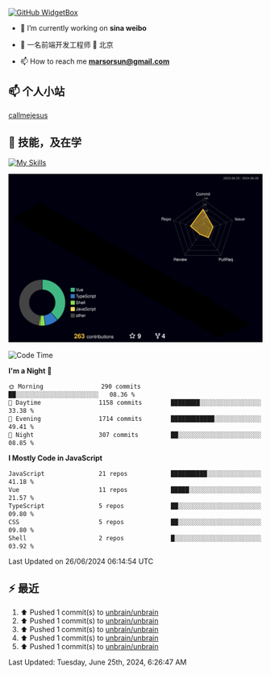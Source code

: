 [![GitHub WidgetBox](https://github-widgetbox.vercel.app/api/profile?username=unbrain&data=followers,repositories,stars,commits)](https://github.com/unbrain/github-widgetbox)

- 🔭 I’m currently working on **sina weibo**

- 🌱 一名前端开发工程师 📍 北京

- 📫 How to reach me **marsorsun@gmail.com**

## 📫  个人小站

[callmejesus](https://www.callmejesus.xyz/)


## 🚀 技能，及在学

[![My Skills](https://skillicons.dev/icons?i=vite,rollup,vscode,vue,javascript,react,nodejs,java,python,php)](https://github.com/unbrain)


![rainbow gif](https://raw.githubusercontent.com/unbrain/unbrain/main/profile-3d-contrib/profile-night-rainbow.svg)


<!-- ## 🐍 它正在吃掉我的小绿点

![snake gif](https://raw.githubusercontent.com/unbrain/unbrain/77e198e28fb66a14643e4e58f5b713c0cc565cfd/github-contribution-grid-snake-dark.svg) -->

<!--START_SECTION:waka-->
![Code Time](http://img.shields.io/badge/Code%20Time-3%2C415%20hrs%206%20mins-blue)

**I'm a Night 🦉** 

```text
🌞 Morning                290 commits         ██░░░░░░░░░░░░░░░░░░░░░░░   08.36 % 
🌆 Daytime                1158 commits        ████████░░░░░░░░░░░░░░░░░   33.38 % 
🌃 Evening                1714 commits        ████████████░░░░░░░░░░░░░   49.41 % 
🌙 Night                  307 commits         ██░░░░░░░░░░░░░░░░░░░░░░░   08.85 % 
```


**I Mostly Code in JavaScript** 

```text
JavaScript               21 repos            ██████████░░░░░░░░░░░░░░░   41.18 % 
Vue                      11 repos            █████░░░░░░░░░░░░░░░░░░░░   21.57 % 
TypeScript               5 repos             ██░░░░░░░░░░░░░░░░░░░░░░░   09.80 % 
CSS                      5 repos             ██░░░░░░░░░░░░░░░░░░░░░░░   09.80 % 
Shell                    2 repos             █░░░░░░░░░░░░░░░░░░░░░░░░   03.92 % 
```




 Last Updated on 26/06/2024 06:14:54 UTC
<!--END_SECTION:waka-->


## ⚡ 最近
<!--RECENT_ACTIVITY:start-->
1. ⬆️ Pushed 1 commit(s) to [unbrain/unbrain](https://github.com/unbrain/unbrain)<br>
2. ⬆️ Pushed 1 commit(s) to [unbrain/unbrain](https://github.com/unbrain/unbrain)<br>
3. ⬆️ Pushed 1 commit(s) to [unbrain/unbrain](https://github.com/unbrain/unbrain)<br>
4. ⬆️ Pushed 1 commit(s) to [unbrain/unbrain](https://github.com/unbrain/unbrain)<br>
5. ⬆️ Pushed 1 commit(s) to [unbrain/unbrain](https://github.com/unbrain/unbrain)<br>
<!--RECENT_ACTIVITY:end-->

<!--RECENT_ACTIVITY:last_update-->
Last Updated: Tuesday, June 25th, 2024, 6:26:47 AM
<!--RECENT_ACTIVITY:last_update_end-->


